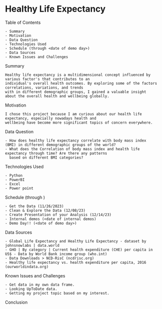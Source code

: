 # Healthy Life Expectancy 

Table of Contents

    - Summary
    - Motivation
    - Data Question
    - Technologies Used
    - Schedule (through <date of demo day>)
    - Data Sources
    - Known Issues and Challenges

Summary

    Healthy life expectancy is a multidimensional concept influenced by various factor's that contributes to an 
    individual's overall health outcomes. By exploring some of the factors correlations, variations, and trends
    with in different demographic groups, I gained a valuable insight about the overall health and wellbeing globally.

Motivation

    I chose this project because I am curious about our health life expectancy, especially nowadays health and 
    wellbeing have become more significant topics of concern everywhere.

Data Question

    - How does healthy life expectancy correlate with body mass index (BMI) in different demographic groups of the world? 
    - What does the Correlation of body mass index and health life expectancy through time? Are there any patterns 
      based on different BMI categories?
    
Technologies Used

    - Python
    - PowerBI
    - Excel
    - Power point

Schedule (through <date of demo day>)

    - Get the Data (11/26/2023)
    - Clean & Explore the Data (12/08/23)
    - Create Presentation of your Analysis (12/14/23)
    - Internal demos (<date of internal demos)
    - Demo Day!! (<date of demo day>)

Data Sources

    - Global Life Expectancy and Healthy Life Expectancy - dataset by johnsnowlabs | data.world
    - GHO | By category | Current health expenditure (CHE) per capita in US$ - Data by World Bank income group (who.int)
    - Data Downloads > NCD-RisC (ncdrisc.org)
    - Healthy life expectancy vs. health expenditure per capita, 2016 (ourworldindata.org)

Known Issues and Challenges

    - Get data in my own data frame.
    - Looking UpToDate data.
    - Getting my project topic based on my interest.
Conclusion

